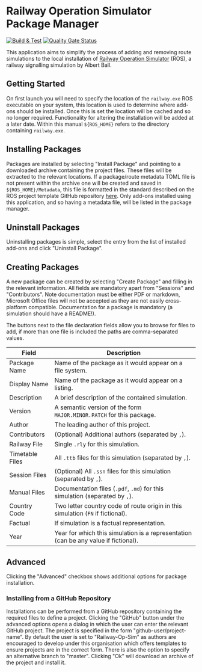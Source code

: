 # Railway Operation Simulator Package Manager
[![Build & Test](https://github.com/Railway-Op-Sim/ROSPkgManager/actions/workflows/build_packager.yaml/badge.svg)](https://github.com/Railway-Op-Sim/ROSPkgManager/actions/workflows/build_packager.yaml) [![Quality Gate Status](https://sonarcloud.io/api/project_badges/measure?project=Railway-Op-Sim_ROSPkgManager&metric=alert_status)](https://sonarcloud.io/summary/new_code?id=Railway-Op-Sim_ROSPkgManager)

This application aims to simplify the process of adding and removing route simulations to the local installation of [Railway Operation Simulator](https://railwayoperationsimulator.com/) (ROS), a railway signalling simulation by Albert Ball.

## Getting Started
On first launch you will need to specify the location of the `railway.exe` ROS executable on your system, this location is used to determine where add-ons should be installed. Once this is set the location will be cached and so no longer required. Functionality for altering the installation will be added at a later date. Within this manual `${ROS_HOME}` refers to the directory containing `railway.exe`.

## Installing Packages
Packages are installed by selecting "Install Package" and pointing to a downloaded archive containing the project files. These files will be extracted to the relevant locations. If a package/route metadata TOML file is not present within the archive one will be created and saved in `${ROS_HOME}/Metadata`, this file is formatted in the standard described on the ROS project template GitHub repository [here](https://github.com/Railway-Op-Sim/UN-Template/blob/master/README.md). Only add-ons installed using this application, and so having a metadata file, will be listed in the package manager.

## Uninstall Packages
Uninstalling packages is simple, select the entry from the list of installed add-ons and click "Uninstall Package".

## Creating Packages
A new package can be created by selecting "Create Package" and filling in the relevant information. All fields are mandatory apart from "Sessions" and "Contributors". Note documentation must be either PDF or markdown, Microsoft Office files will not be accepted as they are not easily cross-platform compatible. Documentation for a package is mandatory (a simulation should have a README!).

The buttons next to the file declaration fields allow you to browse for files to add, if more than one file is included the paths are comma-separated values.

|**Field**|**Description**|
|---|---|
|Package Name|Name of the package as it would appear on a file system.|
|Display Name|Name of the package as it would appear on a listing.|
|Description|A brief description of the contained simulation.|
|Version|A semantic version of the form `MAJOR.MINOR.PATCH` for this package.|
|Author|The leading author of this project.|
|Contributors|(Optional) Additional authors (separated by `,`).|
|Railway File|Single `.rly` for this simulation.|
|Timetable Files|All `.ttb` files for this simulation (separated by `,`).|
|Session Files|(Optional) All `.ssn` files for this simulation (separated by `,`).|
|Manual Files|Documentation files (`.pdf`, `.md`) for this simulation (separated by `,`).|
|Country Code|Two letter country code of route origin in this simulation (`FN` if fictional).|
|Factual|If simulation is a factual representation.|
|Year|Year for which this simulation is a representation (can be any value if fictional).|


## Advanced
Clicking the "Advanced" checkbox shows additional options for package installation.

### Installing from a GitHub Repository
Installations can be performed from a GitHub repository containing the required files to define a project. Clicking the
"GitHub" button under the advanced options opens a dialog in which the user can enter the relevant GitHub project. 
The project is specified in the form "github-user/project-name".
By default the user is set to "Railway-Op-Sim" as authors are encouraged to develop under this organisation which offers templates to ensure projects are in the correct form. 
There is also the option to specify an alternative branch to "master". Clicking "Ok" will download an archive of the
project and install it.

